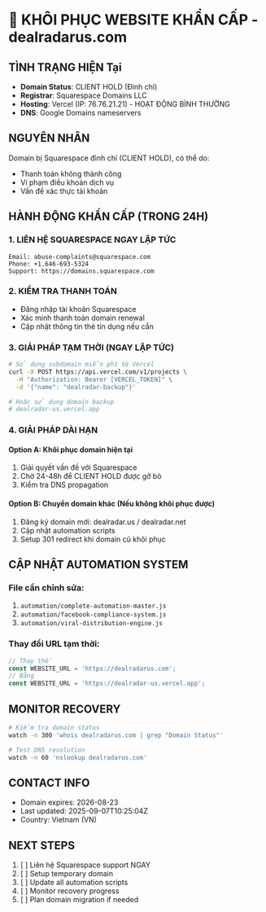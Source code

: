 # 🚨 KHÔI PHỤC WEBSITE KHẨN CẤP - dealradarus.com

## TÌNH TRẠNG HIỆN Tại
- **Domain Status**: CLIENT HOLD (Đình chỉ)
- **Registrar**: Squarespace Domains LLC  
- **Hosting**: Vercel (IP: 76.76.21.21) - HOẠT ĐỘNG BÌNH THƯỜNG
- **DNS**: Google Domains nameservers

## NGUYÊN NHÂN
Domain bị Squarespace đình chỉ (CLIENT HOLD), có thể do:
- Thanh toán không thành công
- Vi phạm điều khoản dịch vụ  
- Vấn đề xác thực tài khoản

## HÀNH ĐỘNG KHẨN CẤP (TRONG 24H)

### 1. LIÊN HỆ SQUARESPACE NGAY LẬP TỨC
```
Email: abuse-complaints@squarespace.com
Phone: +1.646-693-5324
Support: https://domains.squarespace.com
```

### 2. KIỂM TRA THANH TOÁN
- Đăng nhập tài khoản Squarespace
- Xác minh thanh toán domain renewal
- Cập nhật thông tin thẻ tín dụng nếu cần

### 3. GIẢI PHÁP TẠM THỜI (NGAY LẬP TỨC)
```bash
# Sử dụng subdomain miễn phí từ Vercel
curl -X POST https://api.vercel.com/v1/projects \
  -H "Authorization: Bearer [VERCEL_TOKEN]" \
  -d '{"name": "dealradar-backup"}'

# Hoặc sử dụng domain backup
# dealradar-us.vercel.app
```

### 4. GIẢI PHÁP DÀI HẠN

#### Option A: Khôi phục domain hiện tại
1. Giải quyết vấn đề với Squarespace
2. Chờ 24-48h để CLIENT HOLD được gỡ bỏ
3. Kiểm tra DNS propagation

#### Option B: Chuyển domain khác (Nếu không khôi phục được)
1. Đăng ký domain mới: dealradar.us / dealradar.net
2. Cập nhật automation scripts
3. Setup 301 redirect khi domain cũ khôi phục

## CẬP NHẬT AUTOMATION SYSTEM

### File cần chỉnh sửa:
1. `automation/complete-automation-master.js`
2. `automation/facebook-compliance-system.js`  
3. `automation/viral-distribution-engine.js`

### Thay đổi URL tạm thời:
```javascript
// Thay thế
const WEBSITE_URL = 'https://dealradarus.com';
// Bằng
const WEBSITE_URL = 'https://dealradar-us.vercel.app';
```

## MONITOR RECOVERY
```bash
# Kiểm tra domain status
watch -n 300 'whois dealradarus.com | grep "Domain Status"'

# Test DNS resolution  
watch -n 60 'nslookup dealradarus.com'
```

## CONTACT INFO
- Domain expires: 2026-08-23
- Last updated: 2025-09-07T10:25:04Z
- Country: Vietnam (VN)

## NEXT STEPS
1. [ ] Liên hệ Squarespace support NGAY
2. [ ] Setup temporary domain
3. [ ] Update all automation scripts  
4. [ ] Monitor recovery progress
5. [ ] Plan domain migration if needed